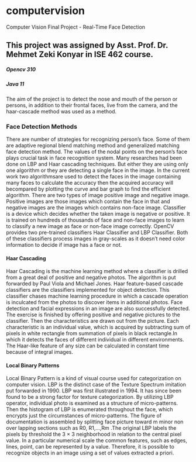 # computervision
Computer Vision Final Project - Real-Time Face Detection

## This project was assigned by Asst. Prof. Dr. Mehmet Zeki Konyar in ISE 462 course.
##### Opencv 310
##### Java 11
The aim of the project is to detect the nose and mouth of the person or persons, in addition to their frontal faces, live from the camera, and the haar-cascade method was used as a method.

### Face Detection Methods
There are number of strategies for recognizing person’s face. Some of them are adaptive regional blend matching method and generalized matching face detection method. The values of the nodal points on the person’s face plays crucial task in face recognition system. Many researches had been done on LBP and Haar cascading techniques. But either they are using only one algorithm or they are detecting a single face in the image. In the current work two algorithmsare
used to detect the faces in the image containing many faces to calculate the accuracy then the acquired accuracy will becompared by plotting the curve and bar graph to find the efficient algorithm.
There are two types of image positive image and negative image. Positive images are those images which contain the face in that and negative images are the images which contains non-face image. Classifier is a device which decides whether the taken image is negative or positive. It is trained on hundreds of thousands of face and non-face images to learn to classify a new image as face or non-face image correctly. OpenCV provides two pre-trained classifiers Haar Classifier and LBP Classifier. Both
of these classifiers process images in gray-scales as it doesn’t need color information to decide if image has a face or not.

#### Haar Cascading
Haar Cascading is the machine learning method where a classifier is drilled from a great deal of positive and negative photos. The algorithm is put forwarded by Paul Viola and Michael Jones. Haar feature-based cascade classifiers are the classifiers implemented for object detection. This classifier chases machine learning procedure in which a cascade operation is inculcated from the photos to discover items in additional photos. Face detection and facial expressions in an image are also successfully detected. The exercise is finished by offering positive and negative pictures to the classifier. Then the characteristics are drawn out from the picture. Each characteristic is an individual value, which is acquired by subtracting sum of pixels in white rectangle from summation of pixels in black rectangle.In which it detects the faces of different individual in different environments. The Haar-like feature of any size can be calculated in constant time because of integral images.

#### Local Binary Patterns
Local Binary Pattern is a kind of visual course used for categorization on computer vision. LBP is the distinct case of the Texture Spectrum imitation put forwarded in 1990. LBP was first illustrated in 1994. It has since been found to be a strong factor for texture categorization. By utilizing LBP operator, individual photo is examined as a structure of micro-patterns. Then the histogram of LBP is enumerated throughout the face, which encrypts just the circumstances of micro-patterns. The figure of documentation is assembled by splitting face picture toward m minor non over lapping sections such as R0, R1,...,Rm .The original LBP labels the pixels by
threshold the 3 × 3 neighborhood in relation to the central pixel value. In a particular numerical scale the common features, such as edges, lines, point, can be represented by a value. Therefore, it is possible to recognize objects in an image using a set of values extracted a priori.
